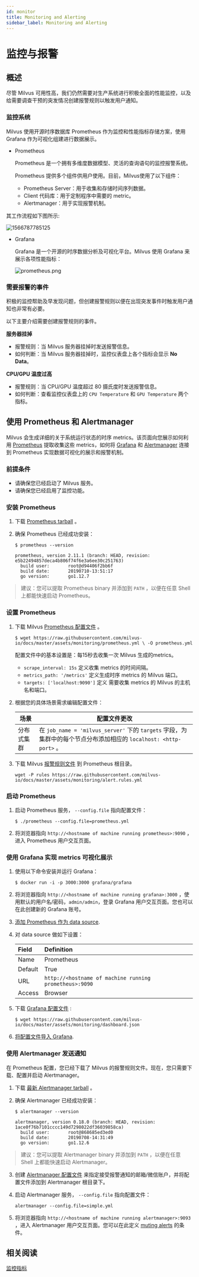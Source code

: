 ```yaml
---
id: monitor
title: Monitoring and Alerting
sidebar_label: Monitoring and Alerting
---
```


# 监控与报警

## 概述

尽管 Milvus 可用性高，我们仍然需要对生产系统进行积极全面的性能监控，以及给需要调查干预的突发情况创建报警规则以触发用户通知。

### 监控系统

Milvus 使用开源时序数据库 Prometheus 作为监控和性能指标存储方案，使用 Grafana 作为可视化组建进行数据展示。

- Prometheus

  Prometheus 是一个拥有多维度数据模型、灵活的查询语句的监控报警系统。

  Prometheus 提供多个组件供用户使用。目前，Milvus使用了以下组件：

  - Prometheus Server：用于收集和存储时间序列数据。
  - Client 代码库：用于定制程序中需要的 metric。
  - Alertmanager：用于实现报警机制。

其工作流程如下图所示:

![1566787785125](https://github.com/milvus-io/docs/blob/master/assets/monitoring/monitoring.png)

- Grafana

  Grafana 是一个开源的时序数据分析及可视化平台。Milvus 使用 Grafana 来展示各项性能指标：

  ![prometheus.png](https://github.com/milvus-io/docs/blob/master/assets/prometheus.png)

### 需要报警的事件

积极的监控帮助及早发现问题，但创建报警规则以便在出现突发事件时触发用户通知也非常有必要。

以下主要介绍需要创建报警规则的事件。

**服务器挂掉**

- 报警规则：当 Milvus 服务器挂掉时发送报警信息。
- 如何判断：当 Milvus 服务器挂掉时，监控仪表盘上各个指标会显示 **No Data**。

**CPU/GPU 温度过高**

- 报警规则：当 CPU/GPU 温度超过 80 摄氏度时发送报警信息。
- 如何判断：查看监控仪表盘上的 `CPU Temperature` 和  `GPU Temperature` 两个指标。

## 使用 Prometheus 和 Alertmanager

Milvus 会生成详细的关于系统运行状态的时序 metrics。该页面向您展示如何利用 [Prometheus](https://prometheus.io/) 提取收集这些 metrics，如何将 [Grafana](https://grafana.com/) 和 [Alertmanager](https://prometheus.io/docs/alerting/alertmanager/) 连接到 Prometheus 实现数据可视化的展示和报警机制。

### 前提条件

- 请确保您已经启动了 Milvus 服务。
- 请确保您已经启用了监控功能。

### 安装 Prometheus

1. 下载 [Prometheus tarball](https://prometheus.io/download/) 。

2. 确保 Prometheus 已经成功安装：

   ```shell
   $ prometheus --version
   ```

   ```shell
   prometheus, version 2.11.1 (branch: HEAD, revision: e5b22494857deca4b806f74f6e3a6ee30c251763)
     build user:       root@d94406f2bb6f
     build date:       20190710-13:51:17
     go version:       go1.12.7
   ```

> 建议：您可以提取 Prometheus binary 并添加到 `PATH` ，以便在任意 Shell 上都能快速启动 Prometheus。

### 设置 Prometheus

1. 下载 Milvus [Prometheus 配置文件](../assets/monitoring/prometheus.yml) 。

   ```shell
   $ wget https://raw.githubusercontent.com/milvus-io/docs/master/assets/monitoring/prometheus.yml \ -O prometheus.yml
   ```

   配置文件中的基本设置是：每15秒去收集一次 Milvus 生成的metrics。 

   - `scrape_interval: 15s` 定义收集 metrics 的时间间隔。
   - `metrics_path: '/metrics'` 定义生成时序 metrics 的 Milvus 端口。
   - `targets: ['localhost:9090']` 定义 需要收集 metrics 的 Milvus 的主机名和端口。

2. 根据您的具体场景需求编辑配置文件：

   | 场景       | 配置文件更改                                                 |
   | ---------- | ------------------------------------------------------------ |
   | 分布式集群 | 在 `job_name = 'milvus_server'` 下的 `targets` 字段，为集群中的每个节点分布添加相应的 `localhost: <http-port>` 。 |

3. 下载 Milvus [报警规则文件](assets/monitoring/alert.rules.yml) 到 Prometheus 根目录。

   ```shell
   wget -P rules https://raw.githubusercontent.com/milvus-io/docs/master/assets/monitoring/alert.rules.yml
   ```

### 启动 Prometheus

1. 启动 Prometheus 服务， `--config.file` 指向配置文件：

   ```shell
   $ ./prometheus --config.file=prometheus.yml
   ```

2. 将浏览器指向 `http://<hostname of machine running prometheus>:9090` ，进入 Prometheus 用户交互页面。

### 使用 Grafana 实现 metrics 可视化展示

1. 使用以下命令安装并运行 Grafana：

   ```
   $ docker run -i -p 3000:3000 grafana/grafana
   ```

2. 将浏览器指向 `http://<hostname of machine running grafana>:3000` ，使用默认的用户名/密码，`admin/admin`，登录 Grafana 用户交互页面。您也可以在此创建新的 Grafana 账号。

3. [添加 Prometheus 作为 data source](http://docs.grafana.org/datasources/prometheus/).

4. 对 data source 做如下设置：

   | Field   | Definition                                             |
   | :------ | :----------------------------------------------------- |
   | Name    | Prometheus                                             |
   | Default | True                                                   |
   | URL     | `http://<hostname of machine running prometheus>:9090` |
   | Access  | Browser                                                |

5. 下载 [Grafana 配置文件](assets/monitoring/dashboard.json) :

   ```shell
   $ wget https://raw.githubusercontent.com/milvus-io/docs/master/assets/monitoring/dashboard.json
   ```

6. [将配置文件导入 Grafana](http://docs.grafana.org/reference/export_import/#importing-a-dashboard).

### 使用 Alertmanager 发送通知

在 Prometheus 配置，您已经下载了 Milvus 的报警规则文件。现在，您只需要下载、配置并启动 Alertmanager。

1. 下载 [最新 Alertmanager tarball](https://prometheus.io/download/#alertmanager) 。

2. 确保 Alertmanager 已经成功安装：

   ```shell
   $ alertmanager --version
   ```

   ```shell
   alertmanager, version 0.18.0 (branch: HEAD, revision: 1ace0f76b7101cccc149d7298022df36039858ca)
     build user:       root@868685ed3ed0
     build date:       20190708-14:31:49
     go version:       go1.12.6
   ```

> 建议：您可以提取 Alertmanager binary 并添加到 `PATH` ，以便在任意 Shell 上都能快速启动 Alertmanager。

3. 创建 [Alertmanager 配置文件](https://prometheus.io/docs/alerting/configuration/) 来指定接受报警通知的邮箱/微信账户，并将配置文件添加到 Alertmanager 根目录下。

4. 启动 Alertmanager 服务， `--config.file` 指向配置文件：

   ```shell
   alertmanager --config.file=simple.yml
   ```

5. 将浏览器指向 `http://<hostname of machine running alertmanager>:9093` ，进入 Alertmanager 用户交互页面。您可以在此定义 [muting alerts](https://prometheus.io/docs/alerting/alertmanager/#silences) 的条件。

## 相关阅读

[监控指标](../reference/monitoring_metrics.md)

